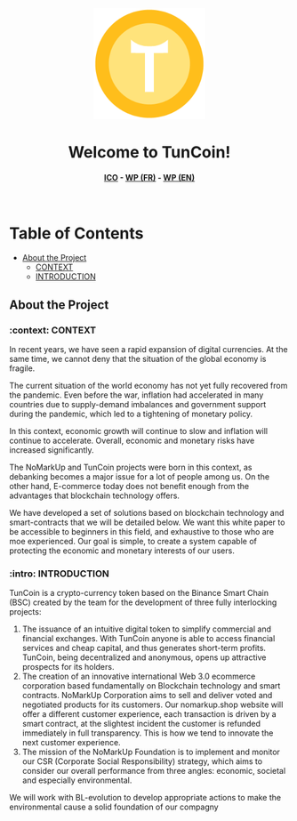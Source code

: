 <div align="center">

  <img src="assets/tuncoin.png" alt="logo" width="200" height="auto" />
  <h1>Welcome to TunCoin!</h1>

<h4>
    <a href="https://tuncoin.io">ICO</a>
  <span> - </span>
    <a href="https://tuncoin.io/wp/livre-blanc-tuncoin-v1.pdf">WP (FR)</a>
  <span> - </span>
    <a href="https://tuncoin.io/wp/white_paper_tuncoin_v1.pdf">WP (EN)</a>
</div>

<br />

<!-- Table of Contents -->
# Table of Contents

- [About the Project](#about-the-project)
    * [CONTEXT](#context)
    * [INTRODUCTION](#intro)

<!-- About the Project -->
## About the Project


### :context: CONTEXT

<div>
  In recent years, we have seen a rapid expansion of digital currencies.
  At the same time, we cannot deny that the situation of the global economy is fragile.

  The current situation of the world economy has not yet fully recovered from the pandemic. Even before the war, inflation had accelerated in many countries due to supply-demand imbalances and government
  support during the pandemic, which led to a tightening of monetary policy.

  In this context, economic growth will continue to slow and inflation will continue to accelerate. Overall, economic and monetary risks have
  increased significantly.

  The NoMarkUp and TunCoin projects were born in this context, as debanking becomes a major issue for a lot of people among us. 
  On the other hand, E-commerce today does not benefit enough from the advantages that blockchain technology offers.

  We have developed a set of solutions based on blockchain technology and smart-contracts that we will be detailed below.
  We want this white paper to be accessible to beginners in this field, and exhaustive to those who are moe experienced.
  Our goal is simple, to create a system capable of protecting the economic and monetary interests of our users.

</div>


### :intro: INTRODUCTION
TunCoin is a crypto-currency token based on the Binance Smart Chain (BSC) created by the team for the development of three fully interlocking projects:

1. The issuance of an intuitive digital token to simplify commercial and financial exchanges. With TunCoin anyone is able to access financial services and cheap
capital, and thus generates short-term profits. TunCoin, being decentralized and anonymous, opens up attractive prospects for its holders.
2. The creation of an innovative international Web 3.0 ecommerce corporation based fundamentally on Blockchain technology and smart contracts. NoMarkUp Corporation aims to sell and deliver voted and negotiated products for its customers.
Our nomarkup.shop website will offer a different customer experience, each transaction is driven by a smart contract, at the slightest incident the customer is refunded immediately in full transparency. This is how we tend to innovate the next customer experience.
3. The mission of the NoMarkUp Foundation is to implement and monitor our CSR (Corporate Social Responsibility) strategy, which aims to consider our overall performance from three angles: economic, societal and especially environmental.

We will work with BL-evolution to develop appropriate
actions to make the environmental cause a solid
foundation of our compagny

